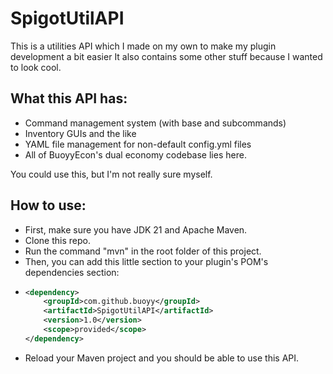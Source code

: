 # SpigotUtilAPI 
This is a utilities API which I made on my own to make my plugin development a bit easier 
It also contains some other stuff because I wanted to look cool. 

## What this API has:
- Command management system (with base and subcommands)
- Inventory GUIs and the like
- YAML file management for non-default config.yml files
- All of BuoyyEcon's dual economy codebase lies here.

You could use this, but I'm not really sure myself. 
## How to use: 
- First, make sure you have JDK 21 and Apache Maven.
- Clone this repo.
- Run the command "mvn" in the root folder of this project.
- Then, you can add this little section to your plugin's POM's dependencies section:
- ```xml
  <dependency>
      <groupId>com.github.buoyy</groupId>
      <artifactId>SpigotUtilAPI</artifactId>
      <version>1.0</version>
      <scope>provided</scope>
  </dependency>
  ```
- Reload your Maven project and you should be able to use this API.
